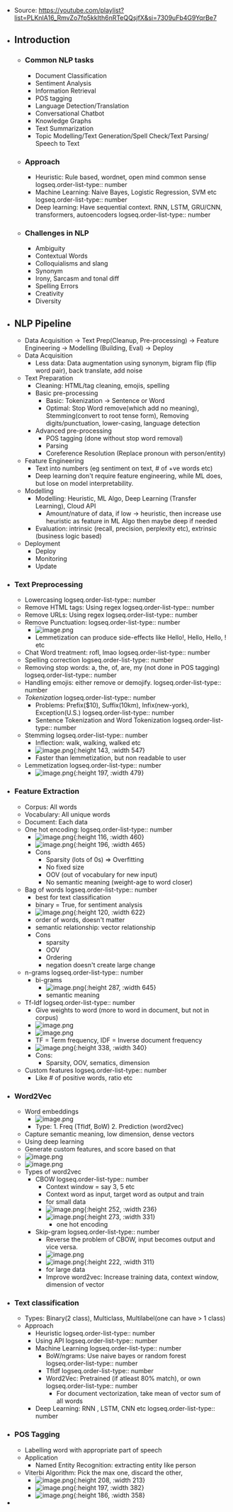 - Source: https://youtube.com/playlist?list=PLKnIA16_RmvZo7fp5kkIth6nRTeQQsjfX&si=7309uFb4G9YqrBe7
- ## Introduction
	- ### Common NLP tasks
		- Document Classification
		- Sentiment Analysis
		- Information Retrieval
		- POS tagging
		- Language Detection/Translation
		- Conversational Chatbot
		- Knowledge Graphs
		- Text Summarization
		- Topic Modelling/Text Generation/Spell Check/Text Parsing/ Speech to Text
	- ### Approach
		- Heuristic: Rule based, wordnet, open mind common sense
		  logseq.order-list-type:: number
		- Machine Learning: Naive Bayes, Logistic Regression, SVM etc
		  logseq.order-list-type:: number
		- Deep learning: Have sequential context. RNN, LSTM, GRU/CNN, transformers, autoencoders
		  logseq.order-list-type:: number
	- ### Challenges in NLP
		- Ambiguity
		- Contextual Words
		- Colloquialisms and slang
		- Synonym
		- Irony, Sarcasm and tonal diff
		- Spelling Errors
		- Creativity
		- Diversity
- ## NLP Pipeline
	- Data Acquisition -> Text Prep(Cleanup, Pre-processing) -> Feature Engineering -> Modelling (Building, Eval) -> Deploy
	- Data Acquisition
		- Less data: Data augmentation using synonym, bigram flip (flip word pair), back translate, add noise
	- Text Preparation
		- Cleaning: HTML/tag cleaning, emojis, spelling
		- Basic pre-processing
			- Basic: Tokenization -> Sentence or Word
			- Optimal: Stop Word remove(which add no meaning), Stemming(convert to root tense form), Removing digits/punctuation, lower-casing, language detection
		- Advanced pre-processing
			- POS tagging (done without stop word removal)
			- Parsing
			- Coreference Resolution (Replace pronoun with person/entity)
	- Feature Engineering
		- Text into numbers (eg sentiment on text, # of +ve words etc)
		- Deep learning don't require feature engineering, while ML does, but lose on model interpretability.
	- Modelling
		- Modelling: Heuristic, ML Algo, Deep Learning (Transfer Learning), Cloud API
			- Amount/nature of data, if low -> heuristic, then increase use heuristic as feature in ML Algo then maybe deep if needed
		- Evaluation: intrinsic (recall, precision, perplexity etc), extrinsic (business logic based)
	- Deployment
		- Deploy
		- Monitoring
		- Update
- ### Text Preprocessing
	- Lowercasing
	  logseq.order-list-type:: number
	- Remove HTML tags: Using regex
	  logseq.order-list-type:: number
	- Remove URLs: Using regex
	  logseq.order-list-type:: number
	- Remove Punctuation: 
	  logseq.order-list-type:: number
		- ![image.png](../assets/image_1758565173874_0.png)
		- Lemmetization can produce side-effects like Hello!, Hello, Hello, ! etc
	- Chat Word treatment: rofl, lmao
	  logseq.order-list-type:: number
	- Spelling correction
	  logseq.order-list-type:: number
	- Removing stop words: a, the, of, are, my (not done in POS tagging)
	  logseq.order-list-type:: number
	- Handling emojis: either remove or demojify.
	  logseq.order-list-type:: number
	- *Tokenization*
	  logseq.order-list-type:: number
		- Problems: Prefix($10), Suffix(10km), Infix(new-york), Exception(U.S.)
		  logseq.order-list-type:: number
		- Sentence Tokenization and Word Tokenization
		  logseq.order-list-type:: number
	- Stemming
	  logseq.order-list-type:: number
		- Inflection: walk, walking, walked etc
		- ![image.png](../assets/image_1758570310876_0.png){:height 143, :width 547}
		- Faster than lemmetization, but non readable to user
	- Lemmetization
	  logseq.order-list-type:: number
		- ![image.png](../assets/image_1758570405263_0.png){:height 197, :width 479}
- ### Feature Extraction
	- Corpus: All words
	- Vocabulary: All unique words
	- Document: Each data
	- One hot encoding:
	  logseq.order-list-type:: number
		- ![image.png](../assets/image_1758571314757_0.png){:height 116, :width 460}
		- ![image.png](../assets/image_1758571349461_0.png){:height 196, :width 465}
		- Cons
			- Sparsity (lots of 0s) => Overfitting
			- No fixed size
			- OOV (out of vocabulary for new input)
			- No semantic meaning (weight-age to word closer)
	- Bag of words
	  logseq.order-list-type:: number
		- best for text classification
		- binary = True, for sentiment analysis
		- ![image.png](../assets/image_1758572679256_0.png){:height 120, :width 622}
		- order of words, doesn't matter
		- semantic relationship: vector relationship
		- Cons
			- sparsity
			- OOV
			- Ordering
			- negation doesn't create large change
	- n-grams
	  logseq.order-list-type:: number
		- bi-grams
			- ![image.png](../assets/image_1758573419439_0.png){:height 287, :width 645}
			- semantic meaning
	- Tf-Idf
	  logseq.order-list-type:: number
		- Give weights to word (more to word in document, but not in corpus)
		- ![image.png](../assets/image_1758592655641_0.png)
		- ![image.png](../assets/image_1758592669714_0.png)
		- TF = Term frequency, IDF = Inverse document frequency
		- ![image.png](../assets/image_1758593129782_0.png){:height 338, :width 340}
		- Cons:
			- Sparsity, OOV, sematics, dimension
	- Custom features
	  logseq.order-list-type:: number
		- Like # of positive words, ratio etc
- ### Word2Vec
	- Word embeddings
		- ![image.png](../assets/image_1758593426248_0.png)
		- Type: 1. Freq (TfIdf, BoW) 2. Prediction (word2vec)
	- Capture semantic meaning, low dimension, dense vectors
	- Using deep learning
	- Generate custom features, and score based on that
	- ![image.png](../assets/image_1758594202055_0.png)
	- ![image.png](../assets/image_1758594100839_0.png)
	- Types of word2vec
		- CBOW
		  logseq.order-list-type:: number
			- Context window = say 3, 5 etc
			- Context word as input, target word as output and train
			- for small data
			- ![image.png](../assets/image_1758594618855_0.png){:height 252, :width 236}
			- ![image.png](../assets/image_1758595098906_0.png){:height 273, :width 331}
				- one hot encoding
		- Skip-gram
		  logseq.order-list-type:: number
			- Reverse the problem of CBOW, input becomes output and vice versa.
			- ![image.png](../assets/image_1758595265578_0.png)
			- ![image.png](../assets/image_1758595295747_0.png){:height 222, :width 311}
			- for large data
			- Improve word2vec: Increase training data, context window, dimension of vector
- ### Text classification
	- Types: Binary(2 class), Multiclass, Multilabel(one can have > 1 class)
	- Approach
		- Heuristic
		  logseq.order-list-type:: number
		- Using API
		  logseq.order-list-type:: number
		- Machine Learning
		  logseq.order-list-type:: number
			- BoW/ngrams: Use naive bayes or random forest
			  logseq.order-list-type:: number
			- TfIdf
			  logseq.order-list-type:: number
			- Word2Vec: Pretrained (if atleast 80% match), or own
			  logseq.order-list-type:: number
				- For document vectorization, take mean of vector sum of all words
		- Deep Learning: RNN , LSTM, CNN etc
		  logseq.order-list-type:: number
- ### POS Tagging
	- Labelling word with appropriate part of speech
	- Application
		- Named Entity Recognition: extracting entity like person
	- Viterbi Algorithm: Pick the max one, discard the other,
		- ![image.png](../assets/image_1758601438060_0.png){:height 208, :width 213}
		- ![image.png](../assets/image_1758601524817_0.png){:height 197, :width 382}
		- ![image.png](../assets/image_1758601626917_0.png){:height 186, :width 358}
-